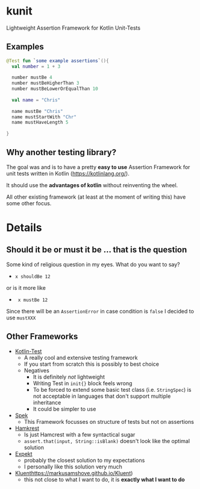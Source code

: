 # kunit
Lightweight Assertion Framework for Kotlin Unit-Tests

## Examples

```kotlin
@Test fun `some example assertions`(){
  val number = 1 + 3
  
  number mustBe 4
  number mustBeHigherThan 3
  number mustBeLowerOrEqualThan 10
  
  val name = "Chris"
  
  name mustBe "Chris"
  name mustStartWith "Chr"
  name mustHaveLength 5
   
}
```


## Why another testing library?

The goal was and is to have a pretty **easy to use** Assertion Framework for unit tests written in Kotlin (https://kotlinlang.org/).

It should use the **advantages of kotlin** without reinventing the wheel.

All other existing framework (at least at the moment of writing this) have some other focus.

# Details
## Should it be or must it be ... that is the question

Some kind of religious question in my eyes. What do you want to say?

 - `x shouldBe 12`
 
 or is it more like 

- ` x mustBe 12`

Since there will be an `AssertionError` in case condition is `false` I decided to use `mustXXX`

## Other Frameworks

- [Kotlin-Test](https://github.com/kotlintest/kotlintest)
  - A really cool and extensive testing framework
  - If you start from scratch this is possibly to best choice
  - Negatives
    - It is definitely *not* lightweight
    - Writing Test in `init{}` block feels wrong
    - To be forced to extend some basic test class (i.e. `StringSpec`) is not acceptable in languages that don't
      support multiple inheritance
    - It could be simpler to use
- [Spek](https://github.com/spekframework/spek)
  - This Framework focusses on structure of tests but not on assertions
- [Hamkrest](https://github.com/npryce/hamkrest)
  - Is just Hamcrest with a few syntactical sugar
  - `assert.that(input, String::isBlank)` doesn't look like the optimal solution
- [Expekt](https://github.com/winterbe/expekt)
  - probably the closest solution to my expectations
  - I personally like this solution very much
- [Kluent]()https://markusamshove.github.io/Kluent)
  - this not close to what I want to do, it is **exactly what I want to do** 